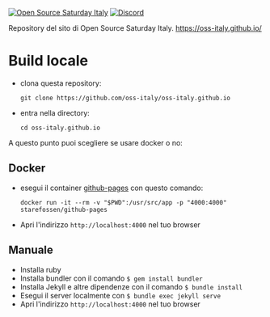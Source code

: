 [![Open Source Saturday Italy](https://img.shields.io/badge/Open%20Source%20Saturday-Italy-red)](https://oss-italy.github.io/)
[![Discord](https://img.shields.io/discord/688392679892975619.svg?label=&logo=discord&logoColor=ffffff&color=7389D8&labelColor=6A7EC2)](https://discord.gg/TpEa5Wn)


Repository del sito di Open Source Saturday Italy. https://oss-italy.github.io/

# Build locale
* clona questa repository:
  ```
  git clone https://github.com/oss-italy/oss-italy.github.io
  ```

* entra nella directory:
  ```
  cd oss-italy.github.io
  ```

A questo punto puoi scegliere se usare docker o no:

## Docker
* esegui il container [github-pages](https://github.com/Starefossen/docker-github-pages) con questo comando:
  ```
  docker run -it --rm -v "$PWD":/usr/src/app -p "4000:4000" starefossen/github-pages
  ```
* Apri l'indirizzo `http://localhost:4000` nel tuo browser

## Manuale
* Installa ruby
* Installa bundler con il comando `$ gem install bundler`
* Installa Jekyll e altre dipendenze con il comando `$ bundle install`
* Esegui il server localmente con `$ bundle exec jekyll serve`
* Apri l'indirizzo `http://localhost:4000` nel tuo browser
